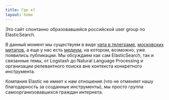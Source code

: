 ```yaml
---
title: Где я?
layout: home
---
```


Это сайт спонтанно образовавшейся российской user group по 
ElasticSearch.

В данный момент мы существуем в виде [чата в телеграме](telegram.org),
[московских митапов](meetup.com), а еще у нас есть 
[медиум](medium.com), на котором, возможно, уже появились публикации. 
Мы обсуждаем как сам ElasticSearch, так и связанные темы, от Logstash 
до Natural Language Processing и организации релевантного поиска вне 
контекста конкретного инструмента.

Компания Elastic не имеет к нам отношения (что не отменяет нашу 
благодарность за созданные инструменты), мы просто группа 
самоорганизовавшихся граждан интернета.

